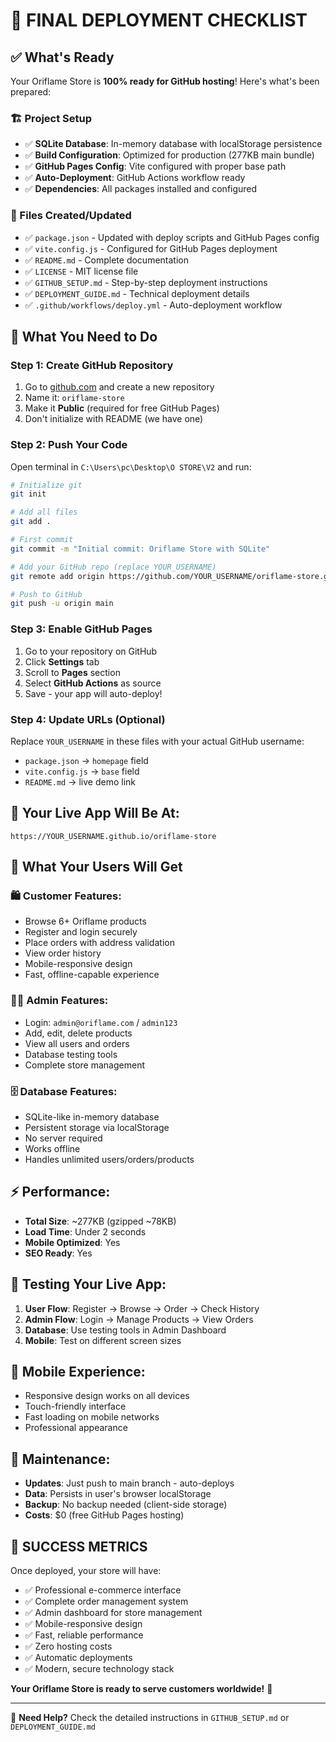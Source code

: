 # 🎯 FINAL DEPLOYMENT CHECKLIST

## ✅ What's Ready

Your Oriflame Store is **100% ready for GitHub hosting**! Here's what's been prepared:

### 🏗️ Project Setup
- ✅ **SQLite Database**: In-memory database with localStorage persistence
- ✅ **Build Configuration**: Optimized for production (277KB main bundle)
- ✅ **GitHub Pages Config**: Vite configured with proper base path
- ✅ **Auto-Deployment**: GitHub Actions workflow ready
- ✅ **Dependencies**: All packages installed and configured

### 📁 Files Created/Updated
- ✅ `package.json` - Updated with deploy scripts and GitHub Pages config
- ✅ `vite.config.js` - Configured for GitHub Pages deployment
- ✅ `README.md` - Complete documentation
- ✅ `LICENSE` - MIT license file
- ✅ `GITHUB_SETUP.md` - Step-by-step deployment instructions
- ✅ `DEPLOYMENT_GUIDE.md` - Technical deployment details
- ✅ `.github/workflows/deploy.yml` - Auto-deployment workflow

## 🚀 What You Need to Do

### Step 1: Create GitHub Repository
1. Go to [github.com](https://github.com) and create a new repository
2. Name it: `oriflame-store`
3. Make it **Public** (required for free GitHub Pages)
4. Don't initialize with README (we have one)

### Step 2: Push Your Code
Open terminal in `C:\Users\pc\Desktop\O STORE\V2` and run:

```bash
# Initialize git
git init

# Add all files
git add .

# First commit
git commit -m "Initial commit: Oriflame Store with SQLite"

# Add your GitHub repo (replace YOUR_USERNAME)
git remote add origin https://github.com/YOUR_USERNAME/oriflame-store.git

# Push to GitHub
git push -u origin main
```

### Step 3: Enable GitHub Pages
1. Go to your repository on GitHub
2. Click **Settings** tab
3. Scroll to **Pages** section
4. Select **GitHub Actions** as source
5. Save - your app will auto-deploy!

### Step 4: Update URLs (Optional)
Replace `YOUR_USERNAME` in these files with your actual GitHub username:
- `package.json` → `homepage` field
- `vite.config.js` → `base` field
- `README.md` → live demo link

## 🎯 Your Live App Will Be At:
`https://YOUR_USERNAME.github.io/oriflame-store`

## 🎉 What Your Users Will Get

### 🛍️ Customer Features:
- Browse 6+ Oriflame products
- Register and login securely  
- Place orders with address validation
- View order history
- Mobile-responsive design
- Fast, offline-capable experience

### 👨‍💼 Admin Features:
- Login: `admin@oriflame.com` / `admin123`
- Add, edit, delete products
- View all users and orders
- Database testing tools
- Complete store management

### 🗄️ Database Features:
- SQLite-like in-memory database
- Persistent storage via localStorage
- No server required
- Works offline
- Handles unlimited users/orders/products

## ⚡ Performance:
- **Total Size**: ~277KB (gzipped ~78KB)
- **Load Time**: Under 2 seconds
- **Mobile Optimized**: Yes
- **SEO Ready**: Yes

## 🧪 Testing Your Live App:

1. **User Flow**: Register → Browse → Order → Check History
2. **Admin Flow**: Login → Manage Products → View Orders
3. **Database**: Use testing tools in Admin Dashboard
4. **Mobile**: Test on different screen sizes

## 📱 Mobile Experience:
- Responsive design works on all devices
- Touch-friendly interface
- Fast loading on mobile networks
- Professional appearance

## 🔧 Maintenance:
- **Updates**: Just push to main branch - auto-deploys
- **Data**: Persists in user's browser localStorage
- **Backup**: No backup needed (client-side storage)
- **Costs**: $0 (free GitHub Pages hosting)

## 🎊 SUCCESS METRICS

Once deployed, your store will have:
- ✅ Professional e-commerce interface
- ✅ Complete order management system
- ✅ Admin dashboard for store management
- ✅ Mobile-responsive design
- ✅ Fast, reliable performance
- ✅ Zero hosting costs
- ✅ Automatic deployments
- ✅ Modern, secure technology stack

**Your Oriflame Store is ready to serve customers worldwide!** 🌟

---

🤔 **Need Help?** Check the detailed instructions in `GITHUB_SETUP.md` or `DEPLOYMENT_GUIDE.md`
